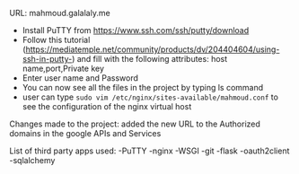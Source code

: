 URL: mahmoud.galalaly.me

* Install PuTTY from https://www.ssh.com/ssh/putty/download
* Follow this tutorial
(https://mediatemple.net/community/products/dv/204404604/using-ssh-in-putty-)
and fill with the following attributes:
  host name,port,Private key
* Enter user name and Password
* You can now see all the files in the project by typing ls command
* user can type `sudo vim /etc/nginx/sites-available/mahmoud.conf`
 to see the configuration of the nginx virtual host


Changes made to the project:
added the new URL to the Authorized domains in the google APIs and Services


List of third party apps used:
-PuTTY
-nginx
-WSGI
-git
-flask
-oauth2client
-sqlalchemy

